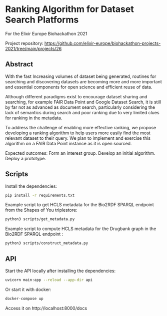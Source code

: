 # Ranking Algorithm for Dataset Search Platforms

For the Elixir Europe Biohackathon 2021 

Project repository: https://github.com/elixir-europe/biohackathon-projects-2021/tree/main/projects/26

## Abstract

With the fast Increasing volumes of dataset being generated, routines for searching and discovering datasets are becoming more and more  important and essential components for open science and efficient reuse  of data.

Although different paradigms exist to encourage dataset sharing and  searching, for example FAIR Data Point and Google Dataset Search, it is  still by far not as advanced as document search, particularly  considering the lack of semantics during search and poor ranking due to  very limited clues for ranking in the metadata.

To address the challenge of enabling more effective ranking, we  propose developing a ranking algorithm to help users more easily find  the most relevant dataset to their query. We plan to implement and  exercise this algorithm on a FAIR Data Point instance as it is open  sourced.

Expected outcomes: Form an interest group. Develop an initial algorithm. Deploy a prototype.

## Scripts

Install the dependencies:

```bash
pip install -r requirements.txt
```

Example script to get HCLS metadata for the Bio2RDF SPARQL endpoint from the Shapes of You triplestore:

```bash
python3 scripts/get_metadata.py
```

Example script to compute HCLS metadata for the Drugbank graph in the Bio2RDF SPARQL endpoint :

```bash
python3 scripts/construct_metadata.py
```

## API

Start the API locally after installing the dependencies:

```bash
uvicorn main:app --reload --app-dir api
```

Or start it with docker:

```bash
docker-compose up
```

Access it on http://localhost:8000/docs

